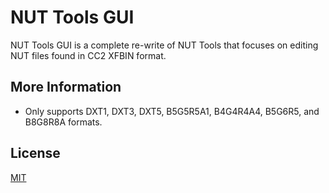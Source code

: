 # NUT Tools GUI

NUT Tools GUI is a complete re-write of NUT Tools that focuses on editing NUT files found in CC2 XFBIN format.

## More Information
* Only supports DXT1, DXT3, DXT5, B5G5R5A1, B4G4R4A4, B5G6R5, and B8G8R8A formats.

## License
[MIT](https://choosealicense.com/licenses/mit/)
